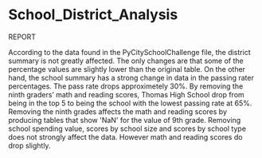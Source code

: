 # School_District_Analysis

REPORT

According to the data found in the PyCitySchoolChallenge file, the district summary is not greatly affected. The only changes are that some of the percentage values are slightly lower than the original table. On the other hand, the school summary has a strong change in data in the passing rater percentages. The pass rate drops approximetely 30%. By removing the ninth graders’ math and reading scores, Thomas High School drop from being in the top 5 to being the school with the lowest passing rate at 65%. Removing the ninth grades affects the math and reading scores by producing tables that show 'NaN' for the value of 9th grade. Removing school spending value, scores by school size and scores by school type does not strongly affect the data. However math and reading scores do drop slightly. 
